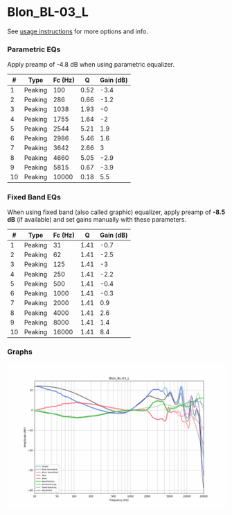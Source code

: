 # Blon_BL-03_L
See [usage instructions](https://github.com/jaakkopasanen/AutoEq#usage) for more options and info.

### Parametric EQs
Apply preamp of -4.8 dB when using parametric equalizer.

|   # | Type    |   Fc (Hz) |    Q |   Gain (dB) |
|-----|---------|-----------|------|-------------|
|   1 | Peaking |       100 | 0.52 |        -3.4 |
|   2 | Peaking |       286 | 0.66 |        -1.2 |
|   3 | Peaking |      1038 | 1.93 |        -0   |
|   4 | Peaking |      1755 | 1.64 |        -2   |
|   5 | Peaking |      2544 | 5.21 |         1.9 |
|   6 | Peaking |      2986 | 5.46 |         1.6 |
|   7 | Peaking |      3642 | 2.66 |         3   |
|   8 | Peaking |      4660 | 5.05 |        -2.9 |
|   9 | Peaking |      5815 | 0.67 |        -3.9 |
|  10 | Peaking |     10000 | 0.18 |         5.5 |

### Fixed Band EQs
When using fixed band (also called graphic) equalizer, apply preamp of **-8.5 dB** (if available) and set gains manually with these parameters.

|   # | Type    |   Fc (Hz) |    Q |   Gain (dB) |
|-----|---------|-----------|------|-------------|
|   1 | Peaking |        31 | 1.41 |        -0.7 |
|   2 | Peaking |        62 | 1.41 |        -2.5 |
|   3 | Peaking |       125 | 1.41 |        -3   |
|   4 | Peaking |       250 | 1.41 |        -2.2 |
|   5 | Peaking |       500 | 1.41 |        -0.4 |
|   6 | Peaking |      1000 | 1.41 |        -0.3 |
|   7 | Peaking |      2000 | 1.41 |         0.9 |
|   8 | Peaking |      4000 | 1.41 |         2.6 |
|   9 | Peaking |      8000 | 1.41 |         1.4 |
|  10 | Peaking |     16000 | 1.41 |         8.4 |

### Graphs
![](./Blon_BL-03_L.png)
